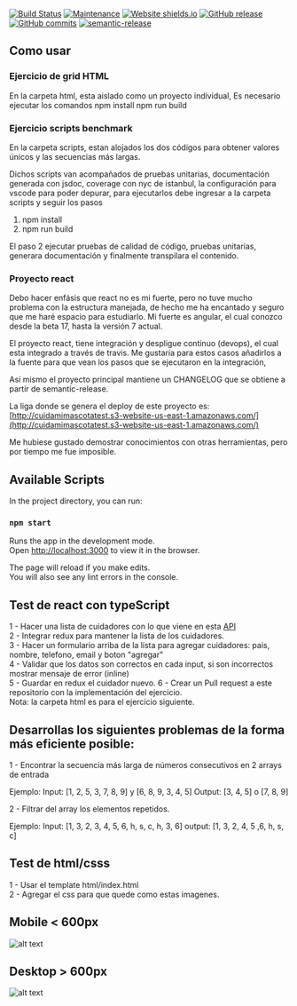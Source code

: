 [![Build Status](https://travis-ci.org/barrerajulio/test-1.svg?branch=master)](https://travis-ci.org/barrerajulio/test-1)
[![Maintenance](https://img.shields.io/badge/Maintained%3F-yes-green.svg)](https://GitHub.com/Naereen/StrapDown.js/graphs/commit-activity)
[![Website shields.io](https://img.shields.io/website-up-down-green-red/http/shields.io.svg)](http://shields.io/)
[![GitHub release](https://img.shields.io/github/release/Naereen/StrapDown.js.svg)](https://github.com/barrerajulio/test-1/releases/)
[![GitHub commits](https://img.shields.io/github/commits-since/Naereen/StrapDown.js/v1.0.0.svg)](https://github.com/barrerajulio/test-1/commit/)
[![semantic-release](https://img.shields.io/badge/%20%20%F0%9F%93%A6%F0%9F%9A%80-semantic--release-e10079.svg)](https://github.com/semantic-release/semantic-release)

## Como usar

### Ejercicio de grid HTML
En la carpeta html, esta aislado como un proyecto individual,
Es necesario ejecutar los comandos
npm install
npm run build

### Ejercicio scripts benchmark
En la carpeta scripts, estan alojados los dos códigos para obtener valores únicos y las secuencias más largas.

Dichos scripts van acompañados de pruebas unitarias, documentación generada con jsdoc, coverage con nyc de istanbul,
la configuración para vscode para poder depurar, para ejecutarlos debe ingresar a la carpeta scripts y seguir los pasos

1. npm install
2. npm run build

El paso 2 ejecutar pruebas de calidad de código, pruebas unitarias, generara documentación y finalmente transpilara el contenido.

### Proyecto react
Debo hacer enfásis que react no es mi fuerte, pero no tuve mucho problema con la estructura manejada, de hecho me ha encantado y seguro
que me haré espacio para estudiarlo. Mi fuerte es angular, el cual conozco desde la beta 17, hasta la versión 7 actual.

El proyecto react, tiene integración y despligue continuo (devops), el cual esta integrado a través de travis. Me gustaría para estos casos
añadirlos a la fuente para que vean los pasos que se ejecutaron en la integración,

Así mismo el proyecto principal mantiene un CHANGELOG que se obtiene a partir de semantic-release.

La liga donde se genera el deploy de este proyecto es: [http://cuidamimascotatest.s3-website-us-east-1.amazonaws.com/](http://cuidamimascotatest.s3-website-us-east-1.amazonaws.com/)

Me hubiese gustado demostrar conocimientos con otras herramientas, pero por tiempo me fue imposible.


## Available Scripts

In the project directory, you can run:

### `npm start`

Runs the app in the development mode.<br>
Open [http://localhost:3000](http://localhost:3000) to view it in the browser.

The page will reload if you make edits.<br>
You will also see any lint errors in the console.

## Test de react con typeScript

1 - Hacer una lista de cuidadores con lo que viene en esta [API](https://sheetsu.com/apis/v1.0su/581ad5595d0d) <br>
2 - Integrar redux para mantener la lista de los cuidadores.<br>
3 - Hacer un formulario arriba de la lista para agregar cuidadores: pais, nombre, telefono, email y boton "agregar"<br>
4 - Validar que los datos son correctos en cada input, si son incorrectos mostrar mensaje de error (inline)<br>
5 - Guardar en redux el cuidador nuevo.
6 - Crear un Pull request a este repositorio con la implementación del ejercicio.<br>
Nota: la carpeta html es para el ejercicio siguiente.

## Desarrollas los siguientes problemas de la forma más eficiente posible:

1 - Encontrar la secuencia más larga de números consecutivos en 2 arrays de entrada

Ejemplo:
Input: [1, 2, 5, 3, 7, 8, 9] y [6, 8, 9, 3, 4, 5]
Output: [3, 4, 5] o [7, 8, 9]

2 - Filtrar del array los elementos repetidos.

Ejemplo:
Input: [1, 3, 2, 3, 4, 5, 6, h, s, c, h, 3, 6]
output: [1, 3, 2, 4, 5 ,6, h, s, c]


## Test de html/csss
1 - Usar el template html/index.html<br>
2 - Agregar el css para que quede como estas imagenes.<br>

## Mobile < 600px
![alt text](https://dzwonsemrish7.cloudfront.net/items/3m34141R2v1W0v0L2j0c/test-layout-mobile.png?v=c2b9a871)
<br>

## Desktop > 600px
![alt text](https://dzwonsemrish7.cloudfront.net/items/3X2F3F2R122u402h211u/test-layout-min-600px.png?v=db1be928)


